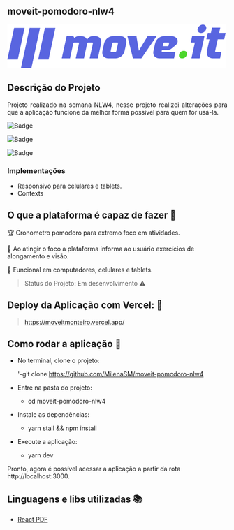 ## moveit-pomodoro-nlw4

<img src="https://github.com/MilenaSM/moveit-pomodoro-nlw4/blob/main/public/logo-full.svg" alt="Moveit"/>


## Descrição do Projeto

<p align="justify"> Projeto realizado na semana NLW4, nesse projeto realizei alterações para que a aplicação funcione da melhor forma possível para quem for usá-la. </p>

![Badge](https://img.shields.io/static/v1?label=react&message=framework&color=blue&style=for-the-badge&logo=REACT)

![Badge](https://img.shields.io/badge/Vercel-Deploy-black--blue)

![Badge](https://img.shields.io/badge/Status-Em%20Desenvolvimento-brightgreen)

### Implementações

- Responsivo para celulares e tablets.
- Contexts

## O que a plataforma é capaz de fazer :checkered_flag:

:trophy: Cronometro pomodoro para extremo foco em atividades.

:muscle: Ao atingir o foco a plataforma informa ao usuário exercícios de alongamento e visão.

:eyes: Funcional em computadores, celulares e tablets.

> Status do Projeto: Em desenvolvimento :warning:

## Deploy da Aplicação com Vercel: :punch:

> https://moveitmonteiro.vercel.app/

## Como rodar a aplicação :runner:

- No terminal, clone o projeto:
  
  '-git clone https://github.com/MilenaSM/moveit-pomodoro-nlw4

- Entre na pasta do projeto:

  - cd moveit-pomodoro-nlw4

- Instale as dependências:

  - yarn stall && npm install

- Execute a aplicação:
  - yarn dev

<p>Pronto, agora é possível acessar a aplicação a partir da rota http://localhost:3000.</p>

## Linguagens e libs utilizadas :books:

- [React PDF](https://react-pdf.org/)
